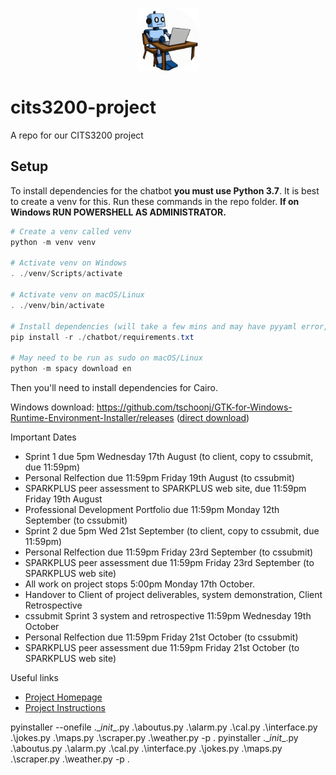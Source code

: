 <p align="center">
  <img src="./documents/robot-circle.png" alt="Sitting robot" width="100" height="100">
</p>

# cits3200-project
A repo for our CITS3200 project

## Setup

To install dependencies for the chatbot **you must use Python 3.7**.  It is best to create a venv for this.  Run these commands in the repo folder. **If on Windows RUN POWERSHELL AS ADMINISTRATOR.**

```Powershell
# Create a venv called venv
python -m venv venv

# Activate venv on Windows
. ./venv/Scripts/activate

# Activate venv on macOS/Linux
. ./venv/bin/activate

# Install dependencies (will take a few mins and may have pyyaml error, seems to not matter)
pip install -r ./chatbot/requirements.txt

# May need to be run as sudo on macOS/Linux
python -m spacy download en
```

Then you'll need to install dependencies for Cairo.

Windows download: https://github.com/tschoonj/GTK-for-Windows-Runtime-Environment-Installer/releases ([direct download](https://github.com/tschoonj/GTK-for-Windows-Runtime-Environment-Installer/releases/download/2022-01-04/gtk3-runtime-3.24.31-2022-01-04-ts-win64.exe))
 

Important Dates
 - Sprint 1 due 5pm Wednesday 17th August (to client, copy to cssubmit, due 11:59pm)
 - Personal Relfection due 11:59pm Friday 19th August (to cssubmit)
 - SPARKPLUS peer assessment to SPARKPLUS web site, due 11:59pm Friday 19th August 
 - Professional Development Portfolio due 11:59pm Monday 12th September (to cssubmit)
 - Sprint 2 due 5pm Wed 21st September (to client, copy to cssubmit, due 11:59pm)
 - Personal Relfection due 11:59pm Friday 23rd September (to cssubmit)
 - SPARKPLUS peer assessment due 11:59pm Friday 23rd September (to SPARKPLUS web site)
 - All work on project stops 5:00pm Monday 17th October.
 - Handover to Client of project deliverables, system demonstration, Client Retrospective
 - cssubmit Sprint 3 system and retrospective 11:59pm Wednesday 19th October
 - Personal Relfection due 11:59pm Friday 21st October (to cssubmit)
 - SPARKPLUS peer assessment due 11:59pm Friday 21st October (to SPARKPLUS web site) 

Useful links
 - [Project Homepage](https://teaching.csse.uwa.edu.au/units/CITS3200/project.html)
 - [Project Instructions](https://teaching.csse.uwa.edu.au/units/CITS3200/project/instructions.html)

pyinstaller --onefile .\__init__.py .\aboutus.py .\alarm.py .\cal.py .\interface.py .\jokes.py .\maps.py .\scraper.py .\weather.py -p .
pyinstaller .\__init__.py .\aboutus.py .\alarm.py .\cal.py .\interface.py .\jokes.py .\maps.py .\scraper.py .\weather.py -p .